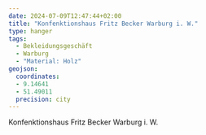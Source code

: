 ```yaml
---
date: 2024-07-09T12:47:44+02:00
title: "Konfenktionshaus Fritz Becker Warburg i. W."
type: hanger
tags:
  - Bekleidungsgeschäft
  - Warburg
  - "Material: Holz"
geojson:
  coordinates:
  - 9.14641
  - 51.49011
  precision: city
---
```

Konfenktionshaus Fritz Becker Warburg i. W.
